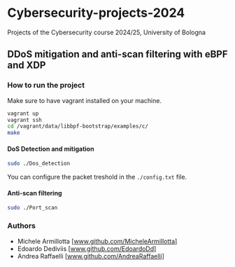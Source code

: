 # Cybersecurity-projects-2024
Projects of the Cybersecurity course 2024/25, University of Bologna

## DDoS mitigation and anti-scan filtering with eBPF and XDP

### How to run the project

Make sure to have vagrant installed on your machine.

``` bash 
vagrant up
vagrant ssh
cd /vagrant/data/libbpf-bootstrap/examples/c/
make
```

#### DoS Detection and mitigation

``` bash
sudo ./Dos_detection
```

You can configure the packet treshold in the `./config.txt` file.

#### Anti-scan filtering

``` bash
sudo ./Port_scan
```
### Authors
- Michele Armillotta [www.github.com/MicheleArmillotta]
- Edoardo Dediviis [www.github.com/EdoardoDd]
- Andrea Raffaelli [www.github.com/AndreaRaffaelli]
